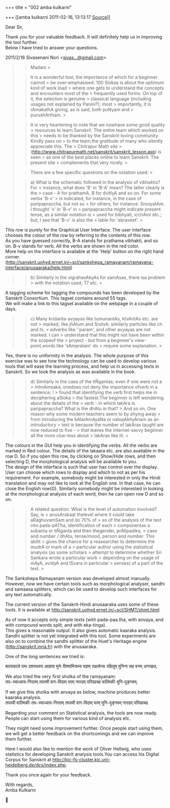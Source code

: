 +++
title = "002 amba kulkarni"

+++
[[amba kulkarni	2011-02-16, 13:13:17 [Source](https://groups.google.com/g/bvparishat/c/9SZR27J_79M)]]



Dear Sir,  
  
Thank you for your valuable feedback. It will definitely help us in improving the tool further.  
Below I have tried to answer your questions.  
  

2011/2/16 Sivasenani Nori \<[sivas...@gmail.com]()\>

  

> 
> > Madam >
> 
> > 
> > 
> > 
> > 
> > It is a wonderful tool, the importance of which for a beginner cannot > be over-emphasised. 100 Slokas is about the optimum kind of work load > where one gets to understand the concepts and encounters most of the > frequently used forms. On top of it, the selection is genuine > classical language (including usages not explained by Panini?); most > importantly, it is rAmakathA giving, as is said, both puNyam and > purushArtham. >
> 
> > 
> > 
> > 
> > 
> > It is very heartening to note that we nowhave some good quality > resources to learn Sanskrit. The entire team which worked on this > needs to be thanked by the Sanskrit-loving community. Kindly pass on > to the team,the gratitude of many who silently appreciate this. The > Chitrapur Math site > (<http://www.chitrapurmath.net/sanskrit/sanskrit_Iesson.asp>) is seen > as one of the best places online to learn Sanskrit. The present site > complements that very nicely. >
> 
> > 
> > 
> > 
> > 
> > There are a few specific questions on the notation used: >
> 
> > 
> > 
> > 
> > 
> > a\) What is the schematic followed in the analysis of vibhaktis? For > instance, what does 'B' in 'B-A' mean? The latter clearly is the > case - A for prathamA, B for dvitIyA and so on. For some verbs 'B-v' > is indicated, for instance, in the case of paripapraccha, but not so > for others, for instance: SrooyatAm. I thought 'v' in 'B-v' in > paripapraccha might indicate present tense, as a similar notation is > used for bibhyati, icchAmi etc.; but, I see that 'B-v' is also the > lable for 'abraveet'. >
> 
> > 
> > 
> > 

This row is purely for the Graphical User Interface. The user interface chooses the colour of the row by referring to the contents of this row.  
As you have guessed correctly, B-A stands for prathama vibhakti, and so on. B-v stands for verb. All the verbs are shown in the red color.  
More help on the interface is available at the 'Help' button on the right hand corner. (<http://sanskrit.uohyd.ernet.in/~scl/sankshepa_ramayanam/ramayana-interface/anusaaraka/help.html>)  
  

> 
> > b\) Similarly in the vigrahavAkyAs for samAsas, there isa problem > with the notation used, T7 etc. >
> 
> > 
> > 
> > 

A tagging scheme for tagging the compounds has been developed by the Sanskrit Consortium. This tagset contains around 55 tags.  
We will make a link to this tagset available on the webpage in a couple of days.  
  

> 
> > c\) Many kridanta-avyayas like tumunantAs, ktvAntAs etc. are not > marked, like jñAtum and SrutvA; similarly particles like ch and hi, > adverbs like ''param', and other avyayas are not marked. I can > understand that this might not have been within the scopeof the > project - but from a beginner's view-point,words like 'sAmpratam' do > require some explanation. >
> 
> > 
> > 

  
Yes, there is no uniformity in the analysis. The whole purpose of this exercise was to see how the technology can be used to develop various tools that will ease the learning process, and help us in accessing texts in Sanskrit. So we took the analysis as was available in the book.  

> 
> > 
> > 
> > 
> > d\) Similarly in the case of the tiÑgantas; even if one were not a > mImAmsaka, onedoes not deny the importance ofverb in a sentence; I > found that identifying the verb first helps me in deciphering aSloka > the fastest.The beginner is left wondering about the details of the > verb - in which lakAra is paripapraccha? What is the dhAtu in that? > And so on. One reason why some modern teachers seem to by shying away > from introducing the bAlarAmAyaNa or nalopAkhyAnam as an introductory > text is because the number of lakAras taught are now reduced to five - > that leaves the internet-savvy beginner all the more clue-less about > lakAras like lit. >
> 

  
The colours in the GUI help you in identifying the verbs. All the verbs are marked in Red colour. The details of the lakaara etc. are also available in the row D. So if you open this row, by clicking on Show/Hide rows, and then selecting D, the morphological analysis will be available to you.  
The design of the interface is such that user has control over the display. User can choose which rows to display and which to not as per his requirement. For example, somebody might be interested in only the Hindi translation and may not like to look at the English one. In that case, he can close the English row(G). Similarly somebody might be interested in looking at the morphological analysis of each word, then he can open row D and so on.  
  

> 
> > 
> > 
> > 
> > A related question. What is the level of automation involved? Say, is > anusArakaat thelevel where it could take aRaghuvamSam and do 70% of > so of the analysis of the text into pada-pATha, identification of each > componentas a subanta or tiÑganta and then thegender, prAtipadika, > case and number / dhAtu, tense/mood, person and number. This abilit > gives the chance for a reasearcher to determine the mudrA or mark of a > particular author using the statistical analysis (as some scholars > attempt to determine whether Sri Sankara wrote a particular work > depending on the usage of mAyA, avidyA and ISvara in particular > senses) of a part of the text. >
> 

  
The Sankshepa Ramayanam version was developed almost manually.  
However, now we have certain tools such as morphological analyser, sandhi and samaasa splitters, which can be used to develop such interfaces for any text automatically.  
  
The current version of the Sanskrit-Hindi anusaaraka uses some of these tools. It is available at <http://sanskrit.uohyd.ernet.in/~scl/SHMT/shmt.html>  
  
As of now it accepts only simple texts (with pada-paa.tha, with anvaya, and with compound words split, and with eka-tinga).  
This gives a reasonable output. It also gives automatic kaaraka analysis.  
Sandhi splitter is not yet integrated with this tool. Some experiments are also on to combine the sandhi splitter of the Huet's Heritage engine (<http://sanskrit.inria.fr>) with the anusaaraka.  
  
One of the long sentences we tried is:  
  
बाल्यकाले रामः दशरथस्य आज्ञया मुनेः विश्वामित्रस्य यज्ञम् राक्षसेभ्यः रक्षितुम् मुनिना सह वनम् अगच्छत्.  
  
We also tried the very first sholka of the ramayanam:  
तपः-स्वाध्याय-निरतम् तपस्वी वाग-विदाम् वरम् नारदम् परिपप्रच्छ वाल्मिकीः मुनि-पुङ्गवम्.  
  
If we give this sholka with anvaya as below, machine produces better kaaraka analysis.  
तपस्वी वाल्मिकीः तपः-स्वाध्याय-निरतम् तपस्वी वाग-विदाम् वरम् मुनि-पुङ्गवम् नारदम् परिपप्रच्छ.  
  
Regarding your comment on Statistical analysis, the tools are now ready. People can start using them for various kind of analysis etc.  
  
They might need some improvement further. Once people start using them, we will get a better feedback on the shortcomings and we can improve them further.  
  
Here I would also like to mention the work of Oliver Hellwig, who uses statistics for developing Sanskrit analysis tools.You can access his Digital Corpus for Sanskrit at <http://kjc-fs-cluster.kjc.uni-heidelberg.de/dcs/index.php>.  
  
Thank you once again for your feedback.  
  
With regards,  
Amba Kulkarni  
  



